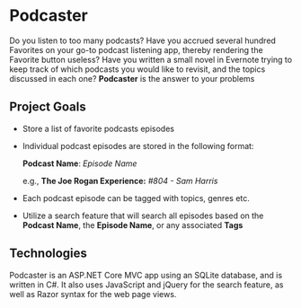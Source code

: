 # Podcaster

Do you listen to too many podcasts? Have you accrued several hundred Favorites on your go-to podcast listening app, thereby rendering the Favorite button useless? Have you written a small novel in Evernote trying to keep track of which podcasts you would like to revisit, and the topics discussed in each one? **Podcaster** is the answer to your problems

## Project Goals
- Store a list of favorite podcasts episodes
- Individual podcast episodes are stored in the following format:

   **Podcast Name**: *Episode Name*

  e.g., **The Joe Rogan Experience:** *#804 - Sam Harris*
  
- Each podcast episode can be tagged with topics, genres etc.
- Utilize a search feature that will search all episodes based on the **Podcast Name**, the **Episode Name**, or any associated **Tags**

## Technologies
Podcaster is an ASP.NET Core MVC app using an SQLite database, and is written in C#. It also uses JavaScript and jQuery for the search feature, as well as Razor syntax for the web page views.
